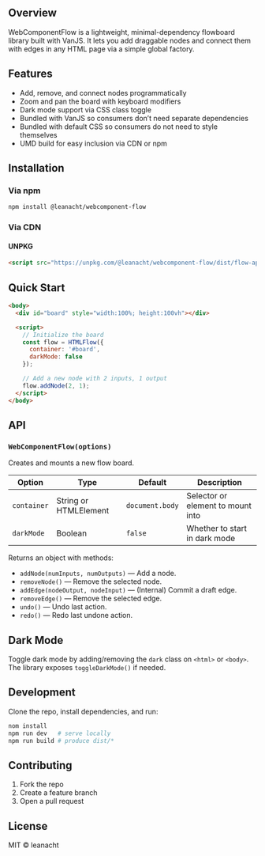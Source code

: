 ## Overview

WebComponentFlow is a lightweight, minimal-dependency flowboard library built with VanJS. It lets you add draggable nodes and connect them with edges in any HTML page via a simple global factory.

## Features

* Add, remove, and connect nodes programmatically
* Zoom and pan the board with keyboard modifiers
* Dark mode support via CSS class toggle
* Bundled with VanJS so consumers don’t need separate dependencies
* Bundled with default CSS so consumers do not need to style themselves
* UMD build for easy inclusion via CDN or npm

## Installation

### Via npm

```bash
npm install @leanacht/webcomponent-flow
```

### Via CDN

#### UNPKG

```html
<script src="https://unpkg.com/@leanacht/webcomponent-flow/dist/flow-app.umd.js"></script>
```

## Quick Start

```html
<body>
  <div id="board" style="width:100%; height:100vh"></div>

  <script>
    // Initialize the board
    const flow = HTMLFlow({
      container: '#board',
      darkMode: false
    });

    // Add a new node with 2 inputs, 1 output
    flow.addNode(2, 1);
  </script>
</body>
```

## API

### `WebComponentFlow(options)`

Creates and mounts a new flow board.

| Option      | Type                  | Default         | Description                       |
| ----------- | --------------------- | --------------- | --------------------------------- |
| `container` | String or HTMLElement | `document.body` | Selector or element to mount into |
| `darkMode`  | Boolean               | `false`         | Whether to start in dark mode     |

Returns an object with methods:

* `addNode(numInputs, numOutputs)` — Add a node.
* `removeNode()` — Remove the selected node.
* `addEdge(nodeOutput, nodeInput)` — (Internal) Commit a draft edge.
* `removeEdge()` — Remove the selected edge.
* `undo()` — Undo last action.
* `redo()` — Redo last undone action.

## Dark Mode

Toggle dark mode by adding/removing the `dark` class on `<html>` or `<body>`. The library exposes `toggleDarkMode()` if needed.

## Development

Clone the repo, install dependencies, and run:

```bash
nom install
npm run dev   # serve locally
npm run build # produce dist/*
```

## Contributing

1. Fork the repo
2. Create a feature branch
3. Open a pull request

## License

MIT © leanacht
